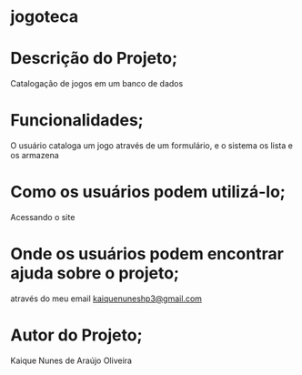 # jogoteca

# Descrição do Projeto;
 Catalogação de jogos em um banco de dados

# Funcionalidades;
  O usuário cataloga um jogo através de um formulário, e o sistema os lista e os armazena

# Como os usuários podem utilizá-lo;
  Acessando o site

# Onde os usuários podem encontrar ajuda sobre o projeto;
  através do meu email kaiquenuneshp3@gmail.com

# Autor do Projeto;
  Kaique Nunes de Araújo Oliveira 

